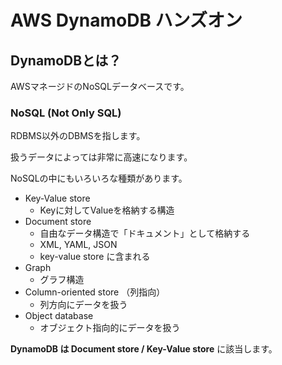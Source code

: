 # AWS DynamoDB ハンズオン

## DynamoDBとは？

AWSマネージドのNoSQLデータベースです。

### NoSQL (Not Only SQL)

RDBMS以外のDBMSを指します。

扱うデータによっては非常に高速になります。

NoSQLの中にもいろいろな種類があります。

- Key-Value store
    - Keyに対してValueを格納する構造
- Document store
    - 自由なデータ構造で「ドキュメント」として格納する
    - XML, YAML, JSON
    - key-value store に含まれる
- Graph
    - グラフ構造
- Column-oriented store （列指向）
    - 列方向にデータを扱う
- Object database
    - オブジェクト指向的にデータを扱う

**DynamoDB は Document store / Key-Value store** に該当します。